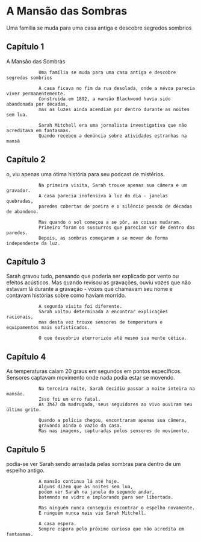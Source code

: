 # A Mansão das Sombras

Uma família se muda para uma casa antiga e descobre segredos sombrios


## Capítulo 1

A Mansão das Sombras
                
                Uma família se muda para uma casa antiga e descobre segredos sombrios
                
                A casa ficava no fim da rua desolada, onde a névoa parecia viver permanentemente. 
                Construída em 1892, a mansão Blackwood havia sido abandonada por décadas, 
                mas as luzes ainda acendiam por dentro durante as noites sem lua.
                
                Sarah Mitchell era uma jornalista investigativa que não acreditava em fantasmas. 
                Quando recebeu a denúncia sobre atividades estranhas na mansã

## Capítulo 2

o, 
                viu apenas uma ótima história para seu podcast de mistérios.
                
                Na primeira visita, Sarah trouxe apenas sua câmera e um gravador. 
                A casa parecia inofensiva à luz do dia - janelas quebradas, 
                paredes cobertas de poeira e o silêncio pesado de décadas de abandono.
                
                Mas quando o sol começou a se pôr, as coisas mudaram. 
                Primeiro foram os sussurros que pareciam vir de dentro das paredes. 
                Depois, as sombras começaram a se mover de forma independente da luz.

## Capítulo 3

Sarah gravou tudo, pensando que poderia ser explicado por vento ou efeitos acústicos. 
                Mas quando revisou as gravações, ouviu vozes que não estavam lá durante a gravação - 
                vozes que chamavam seu nome e contavam histórias sobre como haviam morrido.
                
                A segunda visita foi diferente. 
                Sarah voltou determinada a encontrar explicações racionais, 
                mas desta vez trouxe sensores de temperatura e equipamentos mais sofisticados.
                
                O que descobriu aterrorizou até mesmo sua mente cética.

## Capítulo 4

As temperaturas caíam 20 graus em segundos em pontos específicos. 
                Sensores captavam movimento onde nada podia estar se movendo.
                
                Na terceira noite, Sarah decidiu passar a noite inteira na mansão. 
                Isso foi um erro fatal. 
                As 3h47 da madrugada, seus seguidores ao vivo ouviram seu último grito.
                
                Quando a polícia chegou, encontraram apenas sua câmera, 
                gravando ainda o vazio da casa. 
                Mas nas imagens, capturadas pelos sensores de movimento,

## Capítulo 5

podia-se ver Sarah sendo arrastada pelas sombras para dentro de um espelho antigo.
                
                A mansão continua lá até hoje. 
                Alguns dizem que às noites sem lua, 
                podem ver Sarah na janela do segundo andar, 
                batemndo no vidro e implorando para ser libertada.
                
                Mas ninguém nunca conseguiu encontrar o espelho novamente. 
                E ninguém nunca mais viu Sarah Mitchell.
                
                A casa espera. 
                Sempre espera pelo próximo curioso que não acredita em fantasmas.